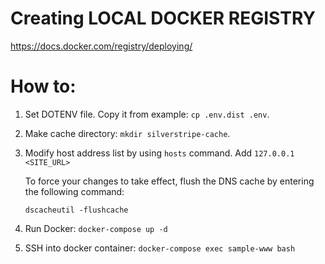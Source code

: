 # Creating LOCAL DOCKER REGISTRY

https://docs.docker.com/registry/deploying/


# How to:

1. Set DOTENV file. Copy it from example: `cp .env.dist .env`.

2) Make cache directory: `mkdir silverstripe-cache`.

3) Modify host address list by using `hosts` command. Add `127.0.0.1 <SITE_URL>`

   To force your changes to take effect, flush the DNS cache by entering the following command:

   `dscacheutil -flushcache`

4) Run Docker: `docker-compose up -d`

5) SSH into docker container: `docker-compose exec sample-www bash`
